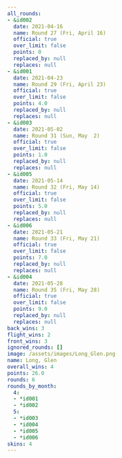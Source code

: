 ```yaml
---
all_rounds:
- &id002
  date: 2021-04-16
  name: Round 27 (Fri, April 16)
  official: true
  over_limit: false
  points: 0
  replaced_by: null
  replaces: null
- &id001
  date: 2021-04-23
  name: Round 29 (Fri, April 23)
  official: true
  over_limit: false
  points: 4.0
  replaced_by: null
  replaces: null
- &id003
  date: 2021-05-02
  name: Round 31 (Sun, May  2)
  official: true
  over_limit: false
  points: 1.0
  replaced_by: null
  replaces: null
- &id005
  date: 2021-05-14
  name: Round 32 (Fri, May 14)
  official: true
  over_limit: false
  points: 5.0
  replaced_by: null
  replaces: null
- &id006
  date: 2021-05-21
  name: Round 33 (Fri, May 21)
  official: true
  over_limit: false
  points: 7.0
  replaced_by: null
  replaces: null
- &id004
  date: 2021-05-28
  name: Round 35 (Fri, May 28)
  official: true
  over_limit: false
  points: 9.0
  replaced_by: null
  replaces: null
back_wins: 3
flight_wins: 2
front_wins: 3
ignored_rounds: []
image: /assets/images/Long_Glen.png
name: Long, Glen
overall_wins: 4
points: 26.0
rounds: 6
rounds_by_month:
  4:
  - *id001
  - *id002
  5:
  - *id003
  - *id004
  - *id005
  - *id006
skins: 4
---
```

